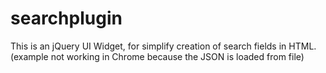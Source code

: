 searchplugin
============

This is an jQuery UI Widget, for simplify creation of search fields in HTML.
(example not working in Chrome because the JSON is loaded from file)